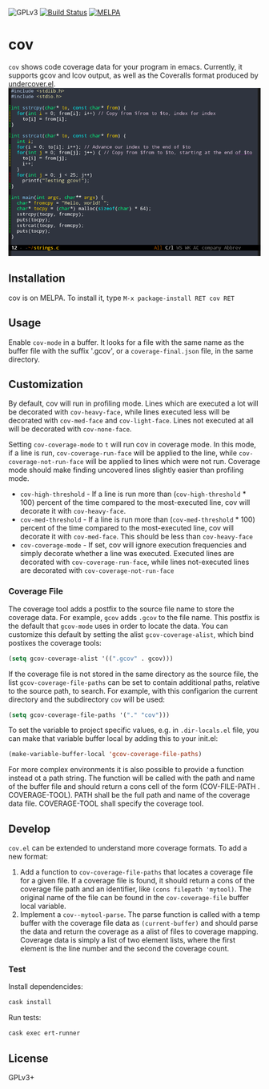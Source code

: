 ![GPLv3](https://img.shields.io/badge/license-GPLv3-brightgreen.svg)
[![Build Status](https://travis-ci.org/AdamNiederer/cov.svg?branch=master)](https://travis-ci.org/AdamNiederer/cov)
[![MELPA](http://melpa.org/packages/cov-badge.svg)](http://melpa.org/#/cov)

# cov
`cov` shows code coverage data for your program in emacs. Currently,
it supports gcov and lcov output, as well as the Coveralls format
produced by [undercover.el](https://github.com/sviridov/undercover.el).
![Screenshot](example.png)

## Installation
cov is on MELPA. To install it, type `M-x package-install RET cov RET`

## Usage
Enable `cov-mode` in a buffer. It looks for a file with the same name
as the buffer file with the suffix '.gcov', or a `coverage-final.json`
file, in the same directory.

## Customization
By default, cov will run in profiling mode. Lines which are executed a
lot will be decorated with `cov-heavy-face`, while lines executed less
will be decorated with `cov-med-face` and `cov-light-face`. Lines not
executed at all will be decorated with `cov-none-face`.

Setting `cov-coverage-mode` to `t` will run cov in coverage mode. In
this mode, if a line is run, `cov-coverage-run-face` will be applied
to the line, while `cov-coverage-not-run-face` will be applied to
lines which were not run. Coverage mode should make finding uncovered
lines slightly easier than profiling mode.

- `cov-high-threshold` - If a line is run more than
  (`cov-high-threshold` * 100) percent of the time compared to the
  most-executed line, cov will decorate it with `cov-heavy-face`.
- `cov-med-threshold` - If a line is run more than
  (`cov-med-threshold` * 100) percent of the time compared to the
  most-executed line, cov will decorate it with `cov-med-face`. This
  should be less than `cov-heavy-face`
- `cov-coverage-mode` - If set, cov will ignore execution frequencies
  and simply decorate whether a line was executed. Executed lines are
  decorated with `cov-coverage-run-face`, while lines not-executed
  lines are decorated with `cov-coverage-not-run-face`

### Coverage File

The coverage tool adds a postfix to the source file name to store the
coverage data. For example, `gcov` adds `.gcov` to the file name. This
postfix is the default that `gcov-mode` uses in order to locate the
data. You can customize this default by setting the alist
`gcov-coverage-alist`, which bind postixes the coverage tools:

```lisp
(setq gcov-coverage-alist '((".gcov" . gcov)))
```

If the coverage file is not stored in the same directory as the source
file, the list `gcov-coverage-file-paths` can be set to contain
additional paths, relative to the source path, to search. For example,
with this configarion the current directory and the subdirectory `cov`
will be used:

```lisp
(setq gcov-coverage-file-paths '("." "cov")))
```

To set the variable to project specific values, e.g. in
`.dir-locals.el` file, you can make that variable buffer local by
adding this to your init.el:

```lisp
(make-variable-buffer-local 'gcov-coverage-file-paths)
```

For more complex environments it is also possible to provide a
function instead ot a path string. The function will be called with
the path and name of the buffer file and should return a cons cell of
the form (COV-FILE-PATH . COVERAGE-TOOL). PATH shall be the full path
and name of the coverage data file. COVERAGE-TOOL shall specify the
coverage tool.

## Develop

`cov.el` can be extended to understand more coverage formats. To add
a new format:

1. Add a function to `cov-coverage-file-paths` that locates a coverage
   file for a given file. If a coverage file is found, it should
   return a cons of the coverage file path and an identifier, like
   `(cons filepath 'mytool)`. The original name of the file can be
   found in the `cov-coverage-file` buffer local variable.
2. Implement a `cov--mytool-parse`. The parse function is called with
   a temp buffer with the coverage file data as `(current-buffer)` and
   should parse the data and return the coverage as a alist of files
   to coverage mapping. Coverage data is simply a list of two element
   lists, where the first element is the line number and the second
   the coverage count.

### Test
Install dependencides:
```bash
cask install
```

Run tests:
```bash
cask exec ert-runner
```

## License
GPLv3+
